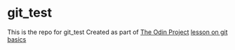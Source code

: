 # git_test

This is the repo for git_test
Created as part of [The Odin Project](https://www.theodinproject.com) [lesson on git basics](https://www.theodinproject.com/paths/foundations/courses/foundations/lessons/git-basics)

